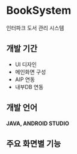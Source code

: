 # BookSystem
인터파크 도서 관리 시스템
## 개발 기간
* UI 디자인
* 메인화면 구성
* AIP 연동
* 내부DB 연동


## 개발 언어
#### JAVA, ANDROID STUDIO

## 주요 화면별 기능

